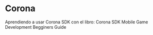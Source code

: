 Corona
======

Aprendiendo a usar Corona SDK con el libro: Corona SDK Mobile Game Development Begginers Guide
